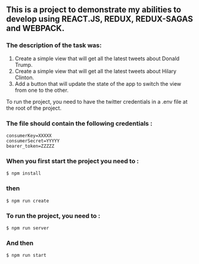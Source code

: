 ## This is a project to demonstrate my abilities to develop using REACT.JS, REDUX, REDUX-SAGAS and WEBPACK.  

### The description of the task was:

1) Create a simple view that will get all the latest tweets about Donald Trump.
2) Create a simple view that will get all the latest tweets about Hilary Clinton.
3) Add a button that will update the state of the app to switch the view from one to the other.

To run the project, you need to have the twitter credentials in a .env file at the root of the project.

### The file should contain the following credentials : 
```
consumerKey=XXXXX
consumerSecret=YYYYY
bearer_token=ZZZZZ
```
### When you first start the project you need to : 
```
$ npm install
```
### then 
```
$ npm run create
```

### To run the project, you need to : 
```
$ npm run server
```
### And then 
```
$ npm run start
```
